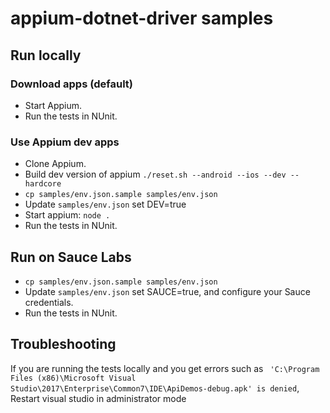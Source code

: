 # appium-dotnet-driver samples

## Run locally

### Download apps (default)

- Start Appium.
- Run the tests in NUnit.

### Use Appium dev apps 

- Clone Appium.
- Build dev version of appium `./reset.sh --android --ios --dev --hardcore`
- `cp samples/env.json.sample samples/env.json`
- Update `samples/env.json` set DEV=true
- Start appium: `node .`
- Run the tests in NUnit.

## Run on Sauce Labs

- `cp samples/env.json.sample samples/env.json`
- Update `samples/env.json` set SAUCE=true, and configure your Sauce credentials.
- Run the tests in NUnit.

## Troubleshooting
If you are running the tests locally and you get errors such as ` 'C:\Program Files (x86)\Microsoft Visual Studio\2017\Enterprise\Common7\IDE\ApiDemos-debug.apk' is denied`, Restart visual studio in administrator mode